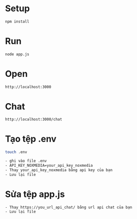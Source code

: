 # Setup

```bash
npm install
```

# Run

```bash
node app.js
```

# Open

```bash
http://localhost:3000
```

# Chat

```bash
http://localhost:3000/chat
```

# Tạo tệp .env

```bash
touch .env

- ghi vào file .env 
- API_KEY_NOXMEDIA=your_api_key_noxmedia
- Thay your_api_key_noxmedia bằng api key của bạn
- Lưu lại file
```
# Sửa tệp app.js

```bash
- Thay https://you_url_api_chat/ bằng url api chat của bạn
- Lưu lại file
```